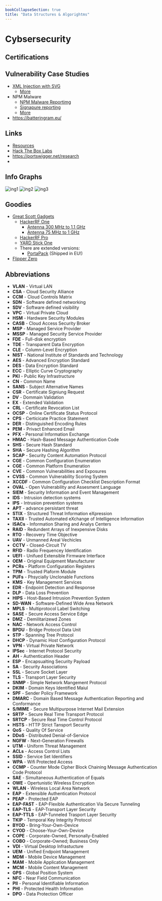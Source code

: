 ```yaml
---
bookCollapseSection: true
title: "Data Structures & Algorightms"
---
```

# Cybsersecurity

## Certifications

## Vulnerability Case Studies

* [XML Injection with SVG](https://www.cloudflare.com/en-gb/threat-intelligence/research/report/svgs-the-hackers-canvas/)
  * [More](https://cloudmersive.com/article/Understanding-SVG-Files-and-the-Dangers-of-XML-Exploits)
* NPM Malware
  * [NPM Malware Reportimg](https://docs.npmjs.com/reporting-malware-in-an-npm-package)
  * [Signapure reporting](https://www.csa.gov.sg/alerts-and-advisories/advisories/ad-2025-019)
  * [More](https://www.wiz.io/blog/shai-hulud-npm-supply-chain-attack)
* https://batteringram.eu/
  
## Links

* [Resources](resources.md)
* [Hack The Box Labs](https://www.hackthebox.com/hacker/hacking-labs)
* https://portswigger.net/research
* 
## Info Graphs

![ing1](assets/learning_paths.jpeg)
![ing2](assets/secure_insecure_ports.png)
![ing3](assets/top_tools_per_field.jpeg)

## Goodies

* [Great Scott Gadgets](https://greatscottgadgets.com/)
  * [HackerRF One](https://www.antratek.com/hackrf-one-sdr-software-defined-radio)
      * [Antenna 300 MHz to 1.1 GHz](https://www.antratek.com/telescopic-antenna-sma-300-mhz-to-1-ghz-ant700)
      * [Antenna 75 MHz to 1 GHz](https://www.antratek.com/telescopic-antenna-sma-75-mhz-to-1-ghz-ant500)
  * [HackerRF Pro](https://www.hackmod.de/p/hackrf-pro)
  * [YARD Stick One](https://www.antratek.com/yard-stick-one)
  * There are extended versions:
    * [PortaPack](https://lab401.com/products/portapack-h4m) (Shipped in EU!)
* [Flipper Zero](https://lab401.com/collections/flipper-zero/products/flipper-zero)

## Abbreviations

* **VLAN** - Virtual LAN
* **CSA** - Cloud Security Alliance
* **CCM** - Cloud Controls Matrix
* **SDN** - Software defined networking
* **SDV** - Software defined visibility
* **VPC** - Virtual Private Cloud
* **HSM** - Hardware Security Modules
* **CASB** - Cloud Access Security Broker
* **MSP** - Managed Service Provider
* **MSSP** - Managed Security Service Provider
* **FDE** - Full-disk encryption
* **TDE** - Transparent Data Encryption
* **CLE** - Column-Level Encryption
* **NIST** - National Institute of Standards and Technology
* **AES** - Advanced Encryption Standard
* **DES** - Data Encryption Standard
* **ECC** - Elliptic Curve Cryptography
* **PKI** - Public Key Infrastructure
* **CN** - Common Name
* **SANS** - Subject Alternative Names
* **CSR** - Certificate Signiung Request
* **DV** - Dommain Validation
* **EX** - Extended Validation
* **CRL** - Certificate Revocation List
* **OCSP** - Online Certificate Status Protocol
* **CPS** - Certicicate Practice Statement
* **DER** - Distinguished Encoding Rules
* **PEM** - Privact Enhanced Email
* **PFX** - Personal Information Exchange
* **HMAC** - Hash-Based Message Authentication Code
* **SHS** - Secure Hash Standard
* **SHA** - Secure Hashing Algorithm
* **SCAP** - Security Content Automation Protocol
* **CGE** - Common Configuration Enumeration
* **CGE** - Common Platform Enumeration
* **CVE** - Common Vulnerabilities and Exposures
* **CVSS** - Common Vulnerability Scoring System
* **XCCDF** - Common Configuration Checklist Description Format
* **OVAL** - Open Vulnerability and Assesment Language
* **SIEM** - Security Information and Event Management
* **IDS** - Intrusion detection systems
* **IPS** - Intrusion prevention systems
* **APT** - advance persistant threat
* **STIX** - Structured Threat Information eXpression
* **TAXII** - Trusted Automated eXchange of Intelligence Information
* **ISACs** - Information Sharing and Analys Centers
* **RAID** - Redundent Arrays of Inexpensive Disks
* **RTO** - Recovery Time Objective
* **UAV** - Unmanned Areal Vechicles
* **CCTV** - Closed-Circuit TV
* **RFID** - Radio Frequencey Identification
* **UEFI** - Unifued Extensible Firmware Interface
* **OEM** - Original Equipment Manufacturer
* **PCRs** - Platform Configuration Registers
* **TPM** - Trusted Plaform Module
* **PUFs** - Phsycially Unclonable Functions
* **KMS** - Key Management Services
* **EDR** - Endpoint Detection and Response
* **DLP** - Data Loss Prevention
* **HIPS** - Host-Based Intrusion Prevention System
* **SD-WAN** - Software-Defined Wide Area Network
* **MPLS** - Multiprotocol Label Switching
* **SASE** - Secure Access Service Edge
* **DMZ** - Demilitarizewd Zones
* **NAC** - Network Access Control
* **BPDU** - Bridge Protocol Data Unit
* **STP** - Spanning Tree Protocol
* **DHCP** - Dynamic Host Configuration Protocol
* **VPN** - Virtual Private Network
* **IPSec** - Internet Protocol Security
* **AH** - Authentication Header
* **ESP** - Encapsualting Security Payload
* **SA** - Security Associations
* **SSL** - Secure Socket Layer
* **TLS** - Transport Layer Security
* **SNMP** - Simple Network Mangement Protocol
* **DKIM** - Domain Keys Identified Maiul
* **SPF** - Sender Policy Framework
* **DMARC** - Domain Based Message Authentication Reporting and Conformance
* **S/MIME** - Secure Multipurpose Internet Mail Extension
* **SRTP** - Secure Real Time Transport Protocol
* **SRTCP** - Secure Real Time Control Protocol
* **HSTS** - HTTP Strict Tansport Security
* **QoS** - Quality Of Service
* **DDoS** - Distributed Denial-of-Service
* **NGFW** - Next-Generation Firewalls
* **UTM** - Uniform Threat Management
* **ACLs** - Access Control Lists
* **SSID** - Service Set Identifiers
* **WPA** - Wifi Protected Access
* **CCMP** - Counter Mode Cipher Block Chaining Message Authentication Code Protocol
* **SAE** - Simultaneous Authentication of Equals
* **OWE** - Opertunistic Wireless Encryption
* **WLAN** - Wireless Local Area Network
* **EAP** - Extensible Authentication Protocol
* **PEAP** - Protected EAP
* **EAP-FAST** - EAP-Flexible Authentication Via Secure Tunneling
* **EAP-TLS** - EAP-Transport Layer Security
* **EAP-TTLS** - EAP-Tunneled Trasport Layer Security
* **TKIP** - Temporal Key Integrity Protocol
* **BYOD** - Bring-Your-Own-Device
* **CYOD** - Choose-Your-Own-Device
* **COPE** - Corporate-Owned, Personally-Enabled
* **COBO** - Corporate-Owned; Business Only
* **VDI** - Virtual Desktop Infrastucture
* **UEM** - Unified Endpoint Management
* **MDM** - Mobile Device Management
* **MAM** - Mobile Application Management
* **MCM** - Mobile Content Management
* **GPS** - Global Position System
* **NFC** - Near Field Communication
* **PII** - Personal Identifiable Information
* **PHI** - Protected Health Information
* **DPO** - Data Protection Officer
